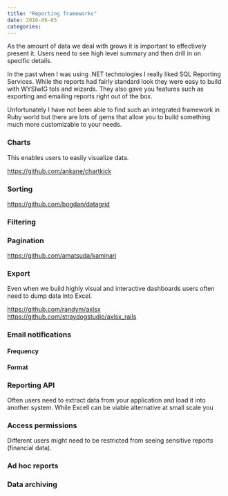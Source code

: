```yaml
---
title: "Reporting frameworks"
date: 2016-06-03
categories:
---
```


As the amount of data we deal with grows it is important to effectively present it.  Users need to see high level summary and then drill in on specific details.

In the past when I was using .NET technologies I really liked SQL Reporting Services.  While the reports had fairly standard look they were easy to build with WYSIwIG tols and wizards.  They also gave you features such as exporting and emailing reports right out of the box.

Unfortunately I have not been able to find such an integrated framework in Ruby world but there are lots of gems that allow you to build something much more customizable to your needs.

### Charts
This enables users to easily visualize data.

https://github.com/ankane/chartkick


### Sorting
https://github.com/bogdan/datagrid


### Filtering


### Pagination
https://github.com/amatsuda/kaminari


### Export
Even when we build highly visual and interactive dashboards users often need to dump data into Excel.

https://github.com/randym/axlsx
https://github.com/straydogstudio/axlsx_rails


### Email notifications


#### Frequency


#### Format


### Reporting API
Often users need to extract data from your application and load it into another system.  While Excell can be viable alternative at small scale you


### Access permissions
Different users might need to be restricted from seeing sensitive reports (financial data).

### Ad hoc reports


### Data archiving

